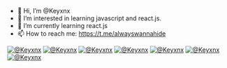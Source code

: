 - 👋 Hi, I’m @Keyxnx
- 👀 I’m interested in learning javascript and react.js.
- 🌱 I’m currently learning react.js
- 📫 How to reach me: https://t.me/alwayswannahide

[![@Keyxnx](https://avatars.githubusercontent.com/u/57628582?s=50&v=4)](https://github.com/Keyxnx)
[![@Keyxnx](https://avatars.githubusercontent.com/u/57628582?s=50&v=4)](https://github.com/Keyxnx)
[![@Keyxnx](https://avatars.githubusercontent.com/u/57628582?s=50&v=4)](https://github.com/Keyxnx)
[![@Keyxnx](https://avatars.githubusercontent.com/u/57628582?s=50&v=4)](https://github.com/Keyxnx)
[![@Keyxnx](https://avatars.githubusercontent.com/u/57628582?s=50&v=4)](https://github.com/Keyxnx)
[![@Keyxnx](https://avatars.githubusercontent.com/u/57628582?s=50&v=4)](https://github.com/Keyxnx)
[![@Keyxnx](https://avatars.githubusercontent.com/u/57628582?s=50&v=4)](https://github.com/Keyxnx)

<!---
Keyxnx/Keyxnx is a ✨ special ✨ repository because its `README.md` (this file) appears on your GitHub profile.
You can click the Preview link to take a look at your changes.
--->
